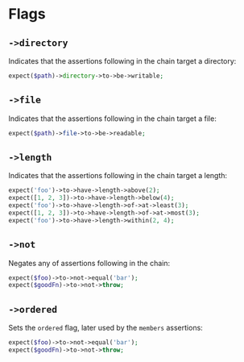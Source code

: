 # Flags

## `->directory`
Indicates that the assertions following in the chain target a directory:

```php
expect($path)->directory->to->be->writable;
```

## `->file`
Indicates that the assertions following in the chain target a file:

```php
expect($path)->file->to->be->readable;
```

## `->length`
Indicates that the assertions following in the chain target a length:

```php
expect('foo')->to->have->length->above(2);
expect([1, 2, 3])->to->have->length->below(4);
expect('foo')->to->have->length->of->at->least(3);
expect([1, 2, 3])->to->have->length->of->at->most(3);
expect('foo')->to->have->length->within(2, 4);
```

## `->not`
Negates any of assertions following in the chain:

```php
expect($foo)->to->not->equal('bar');
expect($goodFn)->to->not->throw;
```

## `->ordered`
Sets the `ordered` flag, later used by the `members` assertions:

```php
expect($foo)->to->not->equal('bar');
expect($goodFn)->to->not->throw;
```
